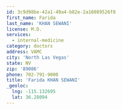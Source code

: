 ```yaml
---
id: 3c9d98be-42a1-49a4-b82e-2a16089526f8
first_name: Farida
last_name: 'KHAN SEWANI'
license: M.D.
services:
  - internal-medicine
category: doctors
address: VAMC
city: 'North Las Vegas'
state: NV
zip: '89086'
phone: 702-791-9000
title: 'Farida KHAN SEWANI'
_geoloc:
  lng: -115.132695
  lat: 36.28094
---
```

